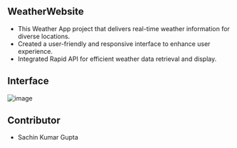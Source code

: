 ## WeatherWebsite
 - This Weather App project that delivers real-time weather information for diverse locations.
 - Created a user-friendly and responsive interface to enhance user experience.
 - Integrated Rapid API for efficient weather data retrieval and display.

## Interface
![image](https://github.com/SACHINkgu/Weather-Application/assets/90194058/f347c951-8993-4f82-9788-5aa4d7cd7aba)

## Contributor
- Sachin Kumar Gupta
  
